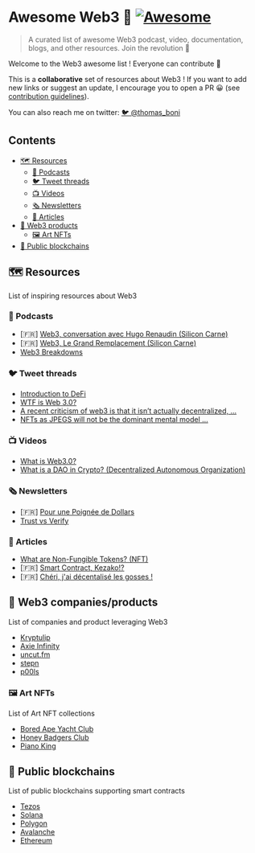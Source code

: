 # Awesome Web3 🌊 [![Awesome](https://awesome.re/badge.svg)](https://awesome.re)

> A curated list of awesome Web3 podcast, video, documentation, blogs, and other resources. Join the revolution 🌊

Welcome to the Web3 awesome list ! Everyone can contribute 🙌

This is a **collaborative** set of resources about Web3 ! If you want to add
new links or suggest an update, I encourage you to open a PR 😀 (see
[contribution guidelines](contributing.md)).

You can also reach me on twitter: [🐦 @thomas_boni](https://twitter.com/thomas_boni)

## Contents

- [🗺️ Resources](#%EF%B8%8F-resources)
    - [🎤 Podcasts](#-podcasts)
    - [🐦 Tweet threads](#-tweet-threads)
    - [📺 Videos](#-videos)
    - [🗞️ Newsletters](#%EF%B8%8F-newsletters)
    - [📄 Articles](#-articles)
- [🍔 Web3 products](#-web3-products)
    - [🖼️ Art NFTs](#%EF%B8%8F-art-nfts)
- [🔗 Public blockchains](#-public-blockchains)

## 🗺️ Resources

List of inspiring resources about Web3

### 🎤 Podcasts

- [🇫🇷] [Web3, conversation avec Hugo Renaudin (Silicon Carne)](https://podcasts.google.com/feed/aHR0cHM6Ly93d3cuc3ByZWFrZXIuY29tL3Nob3cvNDEyMTM3NS9lcGlzb2Rlcy9mZWVk/episode/aHR0cHM6Ly9hcGkuc3ByZWFrZXIuY29tL2VwaXNvZGUvNDgzMzY4MjI)
- [🇫🇷] [Web3, Le Grand Remplacement (Silicon Carne)](https://podcasts.google.com/feed/aHR0cHM6Ly93d3cuc3ByZWFrZXIuY29tL3Nob3cvNDEyMTM3NS9lcGlzb2Rlcy9mZWVk/episode/aHR0cHM6Ly9hcGkuc3ByZWFrZXIuY29tL2VwaXNvZGUvNDc5MzU3OTg)
- [Web3 Breakdowns](https://podcasts.google.com/feed/aHR0cHM6Ly93ZWJ0aHJlZS5saWJzeW4uY29tL3Jzcw)

### 🐦 Tweet threads

- [Introduction to DeFi](https://twitter.com/GregoireGambatt/status/1483778941693399040)
- [WTF is Web 3.0?](https://twitter.com/codingyuri/status/1443183971127410694)
- [A recent criticism of web3 is that it isn’t actually decentralized, ...](https://twitter.com/cdixon/status/1485303906154467330)
- [NFTs as JPEGS will not be the dominant mental model ...](https://twitter.com/john_c_palmer/status/1485696543277690887)

### 📺 Videos

- [What is Web3.0?](https://www.youtube.com/watch?v=nHhAEkG1y2U)
- [What is a DAO in Crypto? (Decentralized Autonomous Organization)](https://www.youtube.com/watch?v=KHm0uUPqmVE)

### 🗞️ Newsletters

- [🇫🇷] [Pour une Poignée de Dollars](https://pourunepoigneededollars.substack.com/)
- [Trust vs Verify](https://thedailygwei.substack.com/p/trust-vs-verify-the-daily-gwei-421)

### 📄 Articles

- [What are Non-Fungible Tokens? (NFT)](https://www.kraken.com/learn/what-are-non-fungible-tokens-nft)
- [🇫🇷] [Smart Contract, Kezako!?](https://pourunepoigneededollars.substack.com/p/smart-contract-kezako)
- [🇫🇷] [Chéri, j'ai décentalisé les gosses !](https://pourunepoigneededollars.substack.com/p/cheri-jai-decentralise-les-gosses)


## 🍔 Web3 companies/products

List of companies and product leveraging Web3

- [Kryptulip](https://www.kryptulip.com/)
- [Axie Infinity](https://axieinfinity.com/)
- [uncut.fm](https://uncut.fm/)
- [stepn](https://www.stepn.com/)
- [p00ls](https://www.p00ls.io/)

### 🖼️ Art NFTs

List of Art NFT collections

- [Bored Ape Yacht Club](https://boredapeyachtclub.com/)
- [Honey Badgers Club](https://honeybadgers.club/)
- [Piano King](https://piano-king.com/)

## 🔗 Public blockchains

List of public blockchains supporting smart contracts

- [Tezos](https://tezos.com/)
- [Solana](https://solana.com/)
- [Polygon](https://polygon.technology/)
- [Avalanche](https://www.avax.network/)
- [Ethereum](https://ethereum.org/en/)
